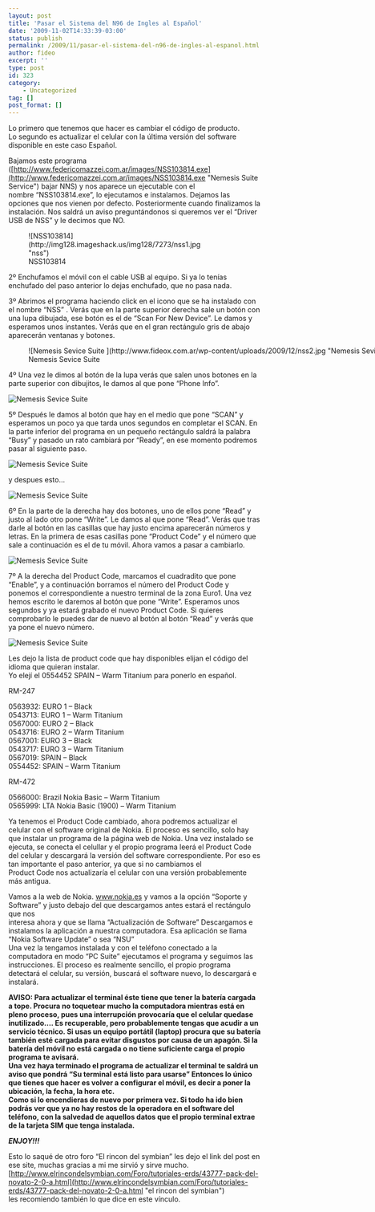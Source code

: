 ```yaml
---
layout: post
title: 'Pasar el Sistema del N96 de Ingles al Español'
date: '2009-11-02T14:33:39-03:00'
status: publish
permalink: /2009/11/pasar-el-sistema-del-n96-de-ingles-al-espanol.html
author: fideo
excerpt: ''
type: post
id: 323
category:
    - Uncategorized
tag: []
post_format: []
---
```

Lo primero que tenemos que hacer es cambiar el código de producto.  
Lo segundo es actualizar el celular con la última versión del software disponible en este caso Español.

Bajamos este programa ([http://www.federicomazzei.com.ar/images/NSS103814.exe](http://www.federicomazzei.com.ar/images/NSS103814.exe "Nemesis Suite Service") bajar NNS) y nos aparece un ejecutable con el  
nombre “NSS103814.exe”, lo ejecutamos e instalamos. Dejamos las opciones que nos vienen por defecto. Posteriormente cuando finalizamos la instalación. Nos saldrá un aviso preguntándonos si queremos ver el “Driver USB de NSS” y le decimos que NO.

<figure class="wp-caption alignnone" style="width: 348px">![NSS103814](http://img128.imageshack.us/img128/7273/nss1.jpg "nss")<figcaption class="wp-caption-text">NSS103814</figcaption></figure>

2º Enchufamos el móvil con el cable USB al equipo. Si ya lo tenías enchufado del paso anterior lo dejas enchufado, que no pasa nada.

3º Abrimos el programa haciendo click en el icono que se ha instalado con el nombre “NSS” . Verás que en la parte superior derecha sale un botón con una lupa dibujada, ese botón es el de “Scan For New Device”. Le damos y esperamos unos instantes. Verás que en el gran rectángulo gris de abajo aparecerán ventanas y botones.

<figure class="wp-caption alignnone" style="width: 834px">![Nemesis Sevice Suite ](http://www.fideox.com.ar/wp-content/uploads/2009/12/nss2.jpg "Nemesis Sevice Suite ")<figcaption class="wp-caption-text">Nemesis Sevice Suite </figcaption></figure>

4º Una vez le dimos al botón de la lupa verás que salen unos botones en la parte superior con dibujitos, le damos al que pone “Phone Info”.

![Nemesis Sevice Suite](http://www.fideox.com.ar/wp-content/uploads/2009/12/nss3.jpg "Nemesis Service Suite - Phone Info.")

5º Después le damos al botón que hay en el medio que pone “SCAN” y  
esperamos un poco ya que tarda unos segundos en completar el SCAN. En la parte inferior del programa en un pequeño rectángulo saldrá la palabra “Busy” y pasado un rato cambiará por “Ready”, en ese momento podremos pasar al siguiente paso.

![Nemesis Sevice Suite](http://www.fideox.com.ar/wp-content/uploads/2009/12/nss4.jpg "Nemesis Service Suite")

y despues esto…

![Nemesis Sevice Suite](http://www.fideox.com.ar/wp-content/uploads/2009/12/nss5.jpg "Nemesis Suite Service")

6º En la parte de la derecha hay dos botones, uno de ellos pone “Read” y justo al lado otro pone “Write”. Le damos al que pone “Read”. Verás que tras darle al botón en las casillas que hay justo encima aparecerán números y letras. En la primera de esas casillas pone “Product Code” y el número que sale a continuación es el de tu móvil. Ahora vamos a pasar a cambiarlo.

![Nemesis Sevice Suite](http://www.fideox.com.ar/wp-content/uploads/2009/12/nss6.jpg "Nemesis Suite Service")

7º A la derecha del Product Code, marcamos el cuadradito que pone “Enable”, y a continuación borramos el número del Product Code y ponemos el correspondiente a nuestro terminal de la zona Euro1. Una vez hemos escrito le daremos al botón que pone “Write”. Esperamos unos segundos y ya estará grabado el nuevo Product Code. Si quieres comprobarlo le puedes dar de nuevo al botón al botón “Read” y verás que ya pone el nuevo número.

![Nemesis Sevice Suite](http://www.fideox.com.ar/wp-content/uploads/2009/12/nss7.jpg "Nemesis Suite Service")

Les dejo la lista de product code que hay disponibles elijan el código del idioma que quieran instalar.  
Yo elejí el 0554452 SPAIN – Warm Titanium para ponerlo en español.

RM-247

0563932: EURO 1 – Black  
0543713: EURO 1 – Warm Titanium  
0567000: EURO 2 – Black  
0543716: EURO 2 – Warm Titanium  
0567001: EURO 3 – Black  
0543717: EURO 3 – Warm Titanium  
0567019: SPAIN – Black  
0554452: SPAIN – Warm Titanium

RM-472

0566000: Brazil Nokia Basic – Warm Titanium  
0565999: LTA Nokia Basic (1900) – Warm Titanium

Ya tenemos el Product Code cambiado, ahora podremos actualizar el celular con el software original de Nokia. El proceso es sencillo, solo hay que instalar un programa de la página web de Nokia. Una vez instalado se ejecuta, se conecta el celullar y el propio programa leerá el Product Code del celular y descargará la versión del software correspondiente. Por eso es tan importante el paso anterior, ya que si no cambiamos el  
Product Code nos actualizaría el celular con una versión probablemente más antigua.

Vamos a la web de Nokia. www.nokia.es y vamos a la opción “Soporte y  
Software” y justo debajo del que descargamos antes estará el rectángulo que nos  
interesa ahora y que se llama “Actualización de Software” Descargamos e  
instalamos la aplicación a nuestra computadora. Esa aplicación se llama “Nokia Software Update” o sea “NSU”  
Una vez la tengamos instalada y con el teléfono conectado a la computadora en modo “PC Suite” ejecutamos el programa y seguimos las instrucciones. El proceso es realmente sencillo, el propio programa detectará el celular, su versión, buscará el software nuevo, lo descargará e instalará.

**AVISO: Para actualizar el terminal éste tiene que tener la batería cargada a tope. Procura no toquetear mucho la computadora mientras está en pleno proceso, pues una interrupción provocaría que el celular quedase inutilizado…. Es recuperable, pero probablemente tengas que acudir a un servicio técnico. Si usas un equipo portátil (laptop) procura que su batería también esté cargada para evitar disgustos por causa de un apagón. Si la batería del móvil no está cargada o no tiene suficiente carga el propio programa te avisará.  
Una vez haya terminado el programa de actualizar el terminal te saldrá un aviso que pondrá “Su terminal está listo para usarse” Entonces lo único que tienes que hacer es volver a configurar el móvil, es decir a poner la ubicación, la fecha, la hora etc.  
Como si lo encendieras de nuevo por primera vez. Si todo ha ido bien podrás ver que ya no hay restos de la operadora en el software del teléfono, con la salvedad de aquellos datos que el propio terminal extrae de la tarjeta SIM que tenga instalada.**

***ENJOY!!!***

Esto lo saqué de otro foro “El rincon del symbian” les dejo el link del post en ese site, muchas gracias a mi me sirvió y sirve mucho.  
[http://www.elrincondelsymbian.com/Foro/tutoriales-erds/43777-pack-del-novato-2-0-a.html](http://www.elrincondelsymbian.com/Foro/tutoriales-erds/43777-pack-del-novato-2-0-a.html "el rincon del symbian")  
les recomiendo también lo que dice en este vínculo.
